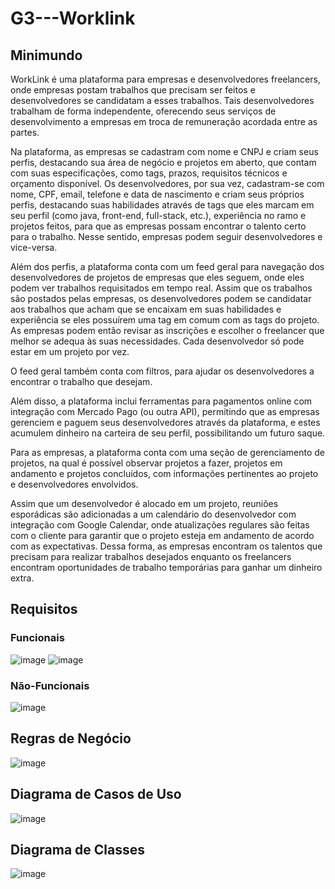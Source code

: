 # G3---Worklink

## Minimundo
WorkLink é uma plataforma para empresas e desenvolvedores freelancers, onde empresas postam trabalhos que precisam ser feitos e desenvolvedores se candidatam a esses trabalhos. Tais desenvolvedores trabalham de forma independente, oferecendo seus serviços de desenvolvimento a empresas em troca de remuneração acordada entre as partes. 

Na plataforma, as empresas se cadastram com nome e CNPJ e criam seus perfis, destacando sua área de negócio e projetos em aberto, que contam com suas especificações, como tags, prazos, requisitos técnicos e orçamento disponível. Os desenvolvedores, por sua vez, cadastram-se com nome, CPF, email, telefone e data de nascimento e criam seus próprios perfis, destacando suas habilidades através de tags que eles marcam em seu perfil (como java, front-end, full-stack, etc.), experiência no ramo e projetos feitos, para que as empresas possam encontrar o talento certo para o trabalho. Nesse sentido, empresas podem seguir desenvolvedores e vice-versa.

 Além dos perfis, a plataforma conta com um feed geral para navegação dos desenvolvedores de projetos de empresas que eles seguem, onde eles podem ver trabalhos requisitados em tempo real. Assim que os trabalhos são postados pelas empresas, os desenvolvedores podem se candidatar aos trabalhos que acham que se encaixam em suas habilidades e experiência se eles possuírem uma tag em comum com as tags do projeto. As empresas podem então revisar as inscrições e escolher o freelancer que melhor se adequa às suas necessidades. Cada desenvolvedor só pode estar em um projeto por vez.

O feed geral também conta com filtros, para ajudar os desenvolvedores a encontrar o trabalho que desejam.

 Além disso, a plataforma inclui ferramentas para pagamentos online com integração com Mercado Pago (ou outra API), permitindo que as empresas gerenciem e paguem seus desenvolvedores através da plataforma, e estes acumulem dinheiro na carteira de seu perfil, possibilitando um futuro saque.

 Para as empresas, a plataforma conta com uma seção de gerenciamento de projetos, na qual é possível observar projetos a fazer, projetos em andamento e projetos concluídos, com informações pertinentes ao projeto e desenvolvedores envolvidos.

 Assim que um desenvolvedor é alocado em um projeto, reuniões esporádicas são adicionadas a um calendário do desenvolvedor com integração com Google Calendar, onde atualizações regulares são feitas com o cliente para garantir que o projeto esteja em andamento de acordo com as expectativas. Dessa forma, as empresas encontram os talentos que precisam para realizar trabalhos desejados enquanto os freelancers encontram oportunidades de trabalho temporárias para ganhar um dinheiro extra.
 
 ## Requisitos
 
 ### Funcionais
 
 ![image](https://user-images.githubusercontent.com/83520652/235211240-0dece606-dbff-47ad-8402-71bd90fb4473.png)
![image](https://user-images.githubusercontent.com/83520652/235211396-076ce9f2-36a7-45cb-bd0b-e986cf1d42da.png)

 ### Não-Funcionais
 
 ![image](https://user-images.githubusercontent.com/83520652/235212825-1d2f036d-1bfa-4c2c-a51f-ad937ef44b98.png)

## Regras de Negócio

![image](https://user-images.githubusercontent.com/83520652/235212953-74d4d1f1-d51f-4e65-a95f-f6d67f352a01.png)

## Diagrama de Casos de Uso

![image](https://user-images.githubusercontent.com/83520652/235213127-c25f171c-92e1-43a4-8be6-5255ed21e162.png)

## Diagrama de Classes

![image](https://user-images.githubusercontent.com/83520652/235213221-e13e0c5c-34a0-4172-8c8d-57fdf293edbd.png)
